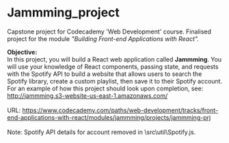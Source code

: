 # Jammming_project
Capstone project for Codecademy 'Web Development' course. Finalised project for the module <em> "Building Front-end Applications with React".</em><br>

<b>Objective:</b> <br>
In this project, you will build a React web application called <b>Jammming</b>. You will use your knowledge of React components, passing state, and requests with the Spotify API to build a website that allows users to search the Spotify library, create a custom playlist, then save it to their Spotify account. For an example of how this project should look upon completion, see: http://jammming.s3-website-us-east-1.amazonaws.com/
<br><br>
URL: https://www.codecademy.com/paths/web-development/tracks/front-end-applications-with-react/modules/jammming/projects/jammming-prj
<br><br>
Note: Spotify API details for account removed in \src\util\Spotify.js. <br>


